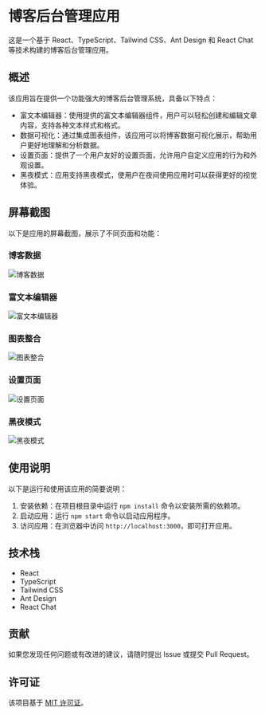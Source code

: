 # 博客后台管理应用

这是一个基于 React、TypeScript、Tailwind CSS、Ant Design 和 React Chat 等技术构建的博客后台管理应用。

## 概述

该应用旨在提供一个功能强大的博客后台管理系统，具备以下特点：

- 富文本编辑器：使用提供的富文本编辑器组件，用户可以轻松创建和编辑文章内容，支持各种文本样式和格式。
- 数据可视化：通过集成图表组件，该应用可以将博客数据可视化展示，帮助用户更好地理解和分析数据。
- 设置页面：提供了一个用户友好的设置页面，允许用户自定义应用的行为和外观设置。
- 黑夜模式：应用支持黑夜模式，使用户在夜间使用应用时可以获得更好的视觉体验。

## 屏幕截图

以下是应用的屏幕截图，展示了不同页面和功能：

### 博客数据

![博客数据](https://images.huangrx.cn/uploads/2023/06/18/1687084119056.png)

### 富文本编辑器

![富文本编辑器](https://images.huangrx.cn/uploads/2023/06/18/1687084178754.png)

### 图表整合

![图表整合](https://images.huangrx.cn/uploads/2023/06/18/1687084193539.png)

### 设置页面

![设置页面](https://images.huangrx.cn/uploads/2023/06/18/1687084213948.png)

### 黑夜模式

![黑夜模式](https://images.huangrx.cn/uploads/2023/06/18/1687084232559.png)

## 使用说明

以下是运行和使用该应用的简要说明：

1. 安装依赖：在项目根目录中运行 `npm install` 命令以安装所需的依赖项。
2. 启动应用：运行 `npm start` 命令以启动应用程序。
3. 访问应用：在浏览器中访问 `http://localhost:3000`，即可打开应用。

## 技术栈

- React
- TypeScript
- Tailwind CSS
- Ant Design
- React Chat

## 贡献

如果您发现任何问题或有改进的建议，请随时提出 Issue 或提交 Pull Request。

## 许可证

该项目基于 [MIT 许可证](LICENSE)。
